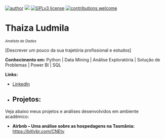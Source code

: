 [![author](https://img.shields.io/badge/author-thaizaludmila-red.svg)](https://www.linkedin.com/in/thaizalu) [![](https://img.shields.io/badge/python-3.7+-blue.svg)](https://www.python.org/downloads/release/python-365/) [![GPLv3 license](https://img.shields.io/badge/License-GPLv3-blue.svg)](http://perso.crans.org/besson/LICENSE.html) [![contributions welcome](https://img.shields.io/badge/contributions-welcome-brightgreen.svg?style=flat)](https://github.com/Thaizalu/Projetos/issue)

# Thaiza Ludmila
<sub>*Analista de Dados* </sub>

[Descrever um pouco da sua trajetória profissional e estudos]

**Conhecimento em:** Python | Data Mining | Análise Exploratória | Solução de Problemas | Power BI | SQL

**Links:**
* [LinkedIn]( https://www.linkedin.com/in/thaizalu)

* ## Projetos:
Veja abaixo meus projetos e análises desenvolvidos em ambiente acadêmico:

* **Airbnb – Uma análise sobre as hospedagens na Tasmânia:** https://bitlybr.com/CNEty
